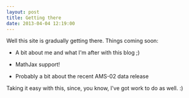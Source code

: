 ```yaml
---
layout: post
title: Getting there
date: 2013-04-04 12:19:00
---
```


Well this site is gradually getting there. Things coming soon:

* A bit about me and what I'm after with this blog ;)

* MathJax support!

* Probably a bit about the recent AMS-02 data release

Taking it easy with this, since, you know, I've got work to do as well. :)